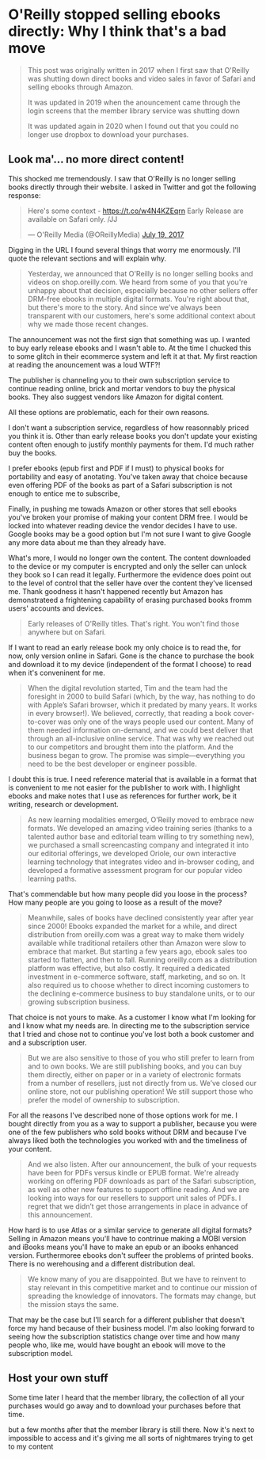 # O'Reilly stopped selling ebooks directly: Why I think that's a bad move

> This post was originally written in 2017 when I first saw that O'Reilly was shutting down direct books and video sales in favor of Safari and selling ebooks through Amazon.
>
> It was updated in 2019 when the anouncement came through the login screens that the member library service was shutting down
>
> It was updated again in 2020 when I found out that you could no longer use dropbox to download your purchases.

## Look ma'... no more direct content!

This shocked me tremendously. I saw that O'Reilly is no longer selling books directly through their website. I asked in Twitter and got the following response:

<blockquote class="twitter-tweet" data-lang="en"><p lang="en" dir="ltr">Here&#39;s some context - <a href="https://t.co/w4N4KZEqrn">https://t.co/w4N4KZEqrn</a> Early Release are available on Safari only. /JJ</p>&mdash; O&#39;Reilly Media (@OReillyMedia) <a href="https://twitter.com/OReillyMedia/status/887716538979110916">July 19, 2017</a></blockquote>
<script async src="//platform.twitter.com/widgets.js" charset="utf-8"></script>

Digging in the URL I found several things that worry me enormously.  I'll quote the relevant sections and will explain why.

> Yesterday, we announced that O'Reilly is no longer selling books and videos on shop.oreilly.com. We heard from some of you that you're unhappy about that decision, especially because no other sellers offer DRM-free ebooks in multiple digital formats. You're right about that, but there's more to the story. And since we’ve always been transparent with our customers, here's some additional context about why we made those recent changes.

The announcement was not the first sign that something was up.  I wanted to buy early release ebooks and I wasn't able to. At the time I chucked this to some glitch in their ecommerce system and left it at that. My first reaction at reading the anouncement was a loud WTF?!

The publisher is channeling you to their own subscription service to continue reading online, brick and mortar vendors to buy the physical books. They also suggest vendors like Amazon for digital content.

All these options are problematic, each for their own reasons.

I don't want a subscription service, regardless of how reasonnably priced you think it is. Other than early release books you don't update your existing content often enough to justify monthly payments for them. I'd much rather buy the books.

I prefer ebooks (epub first and PDF if I must) to physical books for portability and easy of anotating. You've taken away that choice because even offering PDF of the books as part of a Safari subscription is not enough to entice me to subscribe,

Finally, in pushing me towads Amazon or other stores that sell ebooks you've broken your promise of making your content DRM free. I would be locked into whatever reading device the vendor decides I have to use. Google books may be a good option but I'm not sure I want to give Google any more data about me than they already have.

What's more, I would no longer own the content. The content downloaded to the device or my computer is encrypted and only the seller can unlock they book so I can read it legally.  Furthermore the evidence does point out to the level of control that the seller have over the content they've licensed me.  Thank goodness it hasn't happened recently but Amazon has demonstrateed a frightening capability of erasing purchased books fromm users' accounts and devices.

> Early releases of O'Reilly titles. That's right. You won't find those anywhere but on Safari.

If I want to read an early release book my only choice is to read the, for now, only version online in Safari. Gone is the chance to purchase the book and download it to my device (independent of the format I choose) to read when it's conveninent for me.

> When the digital revolution started, Tim and the team had the foresight in 2000 to build Safari (which, by the way, has nothing to do with Apple’s Safari browser, which it predated by many years. It works in every browser!). We believed, correctly, that reading a book cover-to-cover was only one of the ways people used our content. Many of them needed information on-demand, and we could best deliver that through an all-inclusive online service. That was why we reached out to our competitors and brought them into the platform. And the business began to grow. The promise was simple—everything you need to be the best developer or engineer possible.

I doubt this is true. I need reference material that is available in a format that is convenient to me not easier for the publisher to work with. I highlight ebooks and make notes that I use as references for further work, be it writing, research or development.

> As new learning modalities emerged, O’Reilly moved to embrace new formats. We developed an amazing video training series (thanks to a talented author base and editorial team willing to try something new), we purchased a small screencasting company and integrated it into our editorial offerings, we developed Oriole, our own interactive learning technology that integrates video and in-browser coding, and developed a formative assessment program for our popular video learning paths.

That's commendable but how many people did you loose in the process? How many people are you going to loose as a result of the move?

> Meanwhile, sales of books have declined consistently year after year since 2000! Ebooks expanded the market for a while, and direct distribution from oreilly.com was a great way to make them widely available while traditional retailers other than Amazon were slow to embrace that market. But starting a few years ago, ebook sales too started to flatten, and then to fall. Running oreilly.com as a distribution platform was effective, but also costly. It required a dedicated investment in e-commerce software, staff, marketing, and so on. It also required us to choose whether to direct incoming customers to the declining e-commerce business to buy standalone units, or to our growing subscription business.

That choice is not yours to make. As a customer I know what I'm looking for and I know what my needs are. In directing me to the subscription service that I tried and chose not to continue you've lost both a book customer and and a subscription user.

> But we are also sensitive to those of you who still prefer to learn from and to own books. We are still publishing books, and you can buy them directly, either on paper or in a variety of electronic formats from a number of resellers, just not directly from us. We’ve closed our online store, not our publishing operation! We still support those who prefer the model of ownership to subscription.

For all the reasons I've described none of those options work for me. I bought directly from you as a way to support a publisher, because you were one of the few publishers who sold books without DRM and because I've always liked both the technologies you worked with and the timeliness of your content.

> And we also listen. After our announcement, the bulk of your requests have been for PDFs versus kindle or EPUB format. We're already working on offering PDF downloads as part of the Safari subscription, as well as other new features to support offline reading. And we are looking into ways for our resellers to support unit sales of PDFs. I regret that we didn’t get those arrangements in place in advance of this announcement.

How hard is to use Atlas or a similar service to generate all digital formats? Selling in Amazon means you'll have to contrinue making a MOBI version and iBooks means you'll have to make an epub or an ibooks enhanced version. Furthermoree ebooks don't suffeer the problems of printed books. There is no werehousing and a different distribution deal.

> We know many of you are disappointed. But we have to reinvent to stay relevant in this competitive market and to continue our mission of spreading the knowledge of innovators. The formats may change, but the mission stays the same.

That may be the case but I'll search for a different publisher that doesn't force my hand because of their business model. I'm also looking forward to seeing how the subscription statistics change over time and how many people who, like me, would have bought an ebook will move to the subscription model.

## Host your own stuff

Some time later I heard that the member library, the collection of all your purchases would go away and to download your purchases before that time.

but a few months after that the member library is still there. Now it's next to impossible to access and it's giving me all sorts of nightmares trying to get to my content
